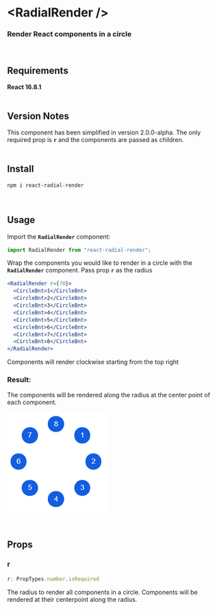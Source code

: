# \<RadialRender />

### Render React components in a circle
<br />

## Requirements
**React 16.8.1**
<br />
<br />

## Version Notes

This component has been simplified in version 2.0.0-alpha. The only required prop is **<code>r</code>** and the components are passed as children.
<br />
<br />
## Install

```bash
npm i react-radial-render
```
<br />

## Usage

Import the **<code>RadialRender</code>** component:

``` javascript
import RadialRender from "react-radial-render";
```

Wrap the components you would like to render in a circle with the **<code>RadialRender</code>** component.
Pass prop **<code>r</code>** as the radius

```jsx
<RadialRender r={70}>
  <CircleBnt>1</CircleBnt>
  <CircleBnt>2</CircleBnt>
  <CircleBnt>3</CircleBnt>
  <CircleBnt>4</CircleBnt>
  <CircleBnt>5</CircleBnt>
  <CircleBnt>6</CircleBnt>
  <CircleBnt>7</CircleBnt>
  <CircleBnt>8</CircleBnt>
</RadialRender>
```

Components will render clockwise starting from the top right

### Result:

The components will be rendered along the radius at the center point of each component.

![](demo/radial-render.PNG)

<br />

## Props

### r

```javascript
r: PropTypes.number.isRequired
```

The radius to render all components in a circle. Components will be rendered at their centerpoint along the radius.

